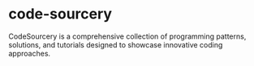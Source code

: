 # code-sourcery
CodeSourcery is a comprehensive collection of programming patterns, solutions, and tutorials designed to showcase innovative coding approaches. 
